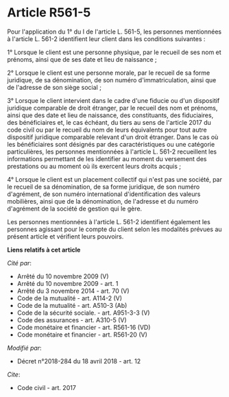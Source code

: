 # Article R561-5

Pour l'application du 1° du I de l'article L. 561-5, les personnes mentionnées à l'article L. 561-2 identifient leur client
dans les conditions suivantes :

1° Lorsque le client est une personne physique, par le recueil de ses nom et prénoms, ainsi que de ses date et lieu de
naissance ;

2° Lorsque le client est une personne morale, par le recueil de sa forme juridique, de sa dénomination, de son numéro
d'immatriculation, ainsi que de l'adresse de son siège social ;

3° Lorsque le client intervient dans le cadre d'une fiducie ou d'un dispositif juridique comparable de droit étranger, par le
recueil des nom et prénoms, ainsi que des date et lieu de naissance, des constituants, des fiduciaires, des bénéficiaires et,
le cas échéant, du tiers au sens de l'article 2017 du code civil ou par le recueil du nom de leurs équivalents pour tout
autre dispositif juridique comparable relevant d'un droit étranger. Dans le cas où les bénéficiaires sont désignés par des
caractéristiques ou une catégorie particulières, les personnes mentionnées à l'article L. 561-2 recueillent les informations
permettant de les identifier au moment du versement des prestations ou au moment où ils exercent leurs droits acquis ;

4° Lorsque le client est un placement collectif qui n'est pas une société, par le recueil de sa dénomination, de sa forme
juridique, de son numéro d'agrément, de son numéro international d'identification des valeurs mobilières, ainsi que de la
dénomination, de l'adresse et du numéro d'agrément de la société de gestion qui le gère.

Les personnes mentionnées à l'article L. 561-2 identifient également les personnes agissant pour le compte du client selon
les modalités prévues au présent article et vérifient leurs pouvoirs.

**Liens relatifs à cet article**

_Cité par_:

  - Arrêté du 10 novembre 2009 (V)
  - Arrêté du 10 novembre 2009 - art. 1
  - Arrêté du 3 novembre 2014 - art. 70 (V)
  - Code de la mutualité - art. A114-2 (V)
  - Code de la mutualité - art. A510-3 (Ab)
  - Code de la sécurité sociale. - art. A951-3-3 (V)
  - Code des assurances - art. A310-5 (V)
  - Code monétaire et financier - art. R561-16 (VD)
  - Code monétaire et financier - art. R561-20 (V)

_Modifié par_:

  - Décret n°2018-284 du 18 avril 2018 - art. 12

_Cite_:

  - Code civil - art. 2017
